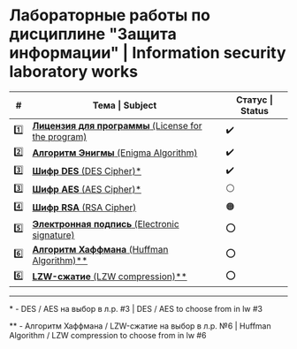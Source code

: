 # Лабораторные работы по дисциплине "Защита информации" | Information security laboratory works

|#|Тема \| Subject|Статус \| Status|
|-|-|-|
|:one:|[**Лицензия для программы** (License for the program)](https://github.com/architectv/information-security/tree/main/lw1)|:heavy_check_mark:|
|:two:|[**Алгоритм Энигмы** (Enigma Algorithm)](https://github.com/architectv/information-security/tree/main/lw2)|:heavy_check_mark:|
|:three:|[**Шифр DES** (DES Cipher)*](https://github.com/architectv/information-security/tree/main/lw3)|:heavy_check_mark:|
|:three:|[**Шифр AES** (AES Cipher)*](https://github.com/architectv/information-security/tree/main/)|:white_circle:|
|:four:|[**Шифр RSA** (RSA Cipher)](https://github.com/architectv/information-security/tree/main/)|:orange_circle:|
|:five:|[**Электронная подпись** (Electronic signature)](https://github.com/architectv/information-security/tree/main/)|:o:|
|:six:|[**Алгоритм Хаффмана** (Huffman Algorithm)**](https://github.com/architectv/information-security/tree/main/)|:o:|
|:six:|[**LZW-сжатие** (LZW compression)**](https://github.com/architectv/information-security/tree/main/)|:o:|

---

\* - DES / AES на выбор в л.р. #3 | DES / AES to choose from in lw #3

\*\* - Алгоритм Хаффмана / LZW-сжатие на выбор в л.р. №6 | Huffman Algorithm / LZW compression to choose from in lw #6
